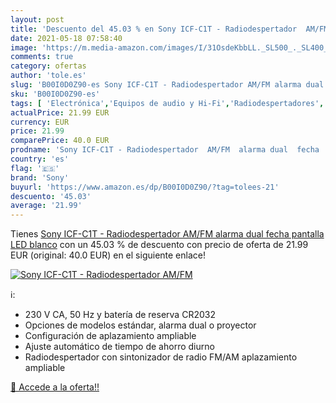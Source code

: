 ```yaml
---
layout: post
title: 'Descuento del 45.03 % en Sony ICF-C1T - Radiodespertador  AM/FM  '
date: 2021-05-18 07:58:40
image: 'https://m.media-amazon.com/images/I/31OsdeKbbLL._SL500_._SL400_.jpg'
comments: true
category: ofertas
author: 'tole.es'
slug: 'B00I0D0Z90-es Sony ICF-C1T - Radiodespertador AM/FM alarma dual fecha...'
sku: 'B00I0D0Z90-es'
tags: [ 'Electrónica','Equipos de audio y Hi-Fi','Radiodespertadores','Radios','sony', ]
actualPrice: 21.99 EUR
currency: EUR
price: 21.99
comparePrice: 40.0 EUR
prodname: 'Sony ICF-C1T - Radiodespertador  AM/FM  alarma dual  fecha  pantalla LED   blanco'
country: 'es'
flag: '🇪🇸'
brand: 'Sony'
buyurl: 'https://www.amazon.es/dp/B00I0D0Z90/?tag=tolees-21'
descuento: '45.03'
average: '21.99'
---
```


Tienes [Sony ICF-C1T - Radiodespertador  AM/FM  alarma dual  fecha  pantalla LED   blanco](https://www.amazon.es/dp/B00I0D0Z90/?tag=tolees-21) con un 45.03 % de descuento con precio de oferta de 21.99 EUR (original: 40.0 EUR) en el siguiente enlace!

[![Sony ICF-C1T - Radiodespertador  AM/FM  ](https://m.media-amazon.com/images/I/31OsdeKbbLL._SL500_._SL400_.jpg)](https://www.amazon.es/dp/B00I0D0Z90/?tag=tolees-21)

ℹ️:

- 230 V CA, 50 Hz y batería de reserva CR2032
- Opciones de modelos estándar, alarma dual o proyector
- Configuración de aplazamiento ampliable
- Ajuste automático de tiempo de ahorro diurno
- Radiodespertador con sintonizador de radio FM/AM aplazamiento ampliable

[🛒 Accede a la oferta!!](https://www.amazon.es/dp/B00I0D0Z90/?tag=tolees-21)
